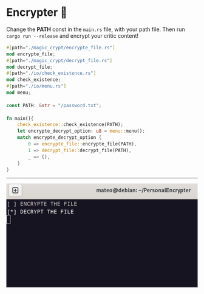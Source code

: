 # Encrypter 🔐

Change the **PATH** const in the `main.rs` file, with your path file. Then run `cargo run --release` and encrypt your critic content!

```rust
#[path="./magic_crypt/encrypte_file.rs"]
mod encrypte_file;
#[path="./magic_crypt/decrypt_file.rs"]
mod decrypt_file;
#[path="./io/check_existence.rs"]
mod check_existence;
#[path="./io/menu.rs"]
mod menu;

const PATH: &str = "/password.txt";

fn main(){
    check_existence::check_existence(PATH);
    let encrypte_decrypt_option: u8 = menu::menu();
    match encrypte_decrypt_option {
        0 => encrypte_file::encrypte_file(PATH),
        1 => decrypt_file::decrypt_file(PATH),
        _ => (),
    }
}
```

---

<div align="center">

!["screenshot"](./readme/screenshot.png)

</div>
